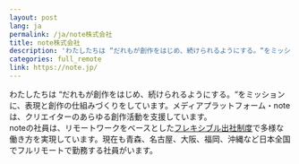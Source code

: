 ```yaml
---
layout: post
lang: ja
permalink: /ja/note株式会社
title: note株式会社
description: 'わたしたちは “だれもが創作をはじめ、続けられるようにする。“をミッションに、表現と創作の仕組みづくりをしています。メディアプラットフォーム・noteは、クリエイターのあらゆる創作活動を支援しています。 noteの社員は、リモートワークをベースとしたフレキシブル出社制度で多様な働き方を実現しています。現在も青森、名古屋、大阪、福岡、沖縄など日本全国でフルリモートで勤務する社員がいます。'
categories: full_remote
link: https://note.jp/
---
```


<p>わたしたちは “だれもが創作をはじめ、続けられるようにする。“をミッションに、表現と創作の仕組みづくりをしています。メディアプラットフォーム・noteは、クリエイターのあらゆる創作活動を支援しています。<br />noteの社員は、リモートワークをベースとした<a href="https://note.jp/n/nf0985293c654">フレキシブル出社制度</a>で多様な働き方を実現しています。現在も青森、名古屋、大阪、福岡、沖縄など日本全国でフルリモートで勤務する社員がいます。</p>
